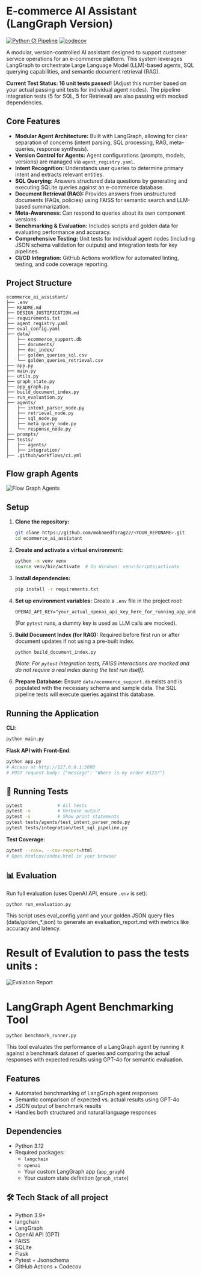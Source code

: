 # E-commerce AI Assistant (LangGraph Version)

[![Python CI Pipeline](https://github.com/mohamedfarag22/ecommerce-ai-assistant/actions/workflows/ci.yml/badge.svg)](https://github.com/mohamedfarag22/ecommerce-ai-assistant/actions/workflows/ci.yml)
[![codecov](https://codecov.io/gh/mohamedfarag22/<YOUR_REPONAME>/graph/badge.svg?token=<YOUR_CODECOV_BADGE_TOKEN_IF_PRIVATE_OR_NEEDED>)](https://codecov.io/gh/mohamedfarag22/ecommerce-ai-assistant)

A modular, version-controlled AI assistant designed to support customer service operations for an e-commerce platform. This system leverages LangGraph to orchestrate Large Language Model (LLM)-based agents, SQL querying capabilities, and semantic document retrieval (RAG).

**Current Test Status: 16 unit tests passed!** (Adjust this number based on your actual passing unit tests for individual agent nodes). The pipeline integration tests (5 for SQL, 5 for Retrieval) are also passing with mocked dependencies.

## Core Features

*   **Modular Agent Architecture:** Built with LangGraph, allowing for clear separation of concerns (intent parsing, SQL processing, RAG, meta-queries, response synthesis).
*   **Version Control for Agents:** Agent configurations (prompts, models, versions) are managed via `agent_registry.yaml`.
*   **Intent Recognition:** Understands user queries to determine primary intent and extracts relevant entities.
*   **SQL Querying:** Answers structured data questions by generating and executing SQLite queries against an e-commerce database.
*   **Document Retrieval (RAG):** Provides answers from unstructured documents (FAQs, policies) using FAISS for semantic search and LLM-based summarization.
*   **Meta-Awareness:** Can respond to queries about its own component versions.
*   **Benchmarking & Evaluation:** Includes scripts and golden data for evaluating performance and accuracy.
*   **Comprehensive Testing:** Unit tests for individual agent nodes (including JSON schema validation for outputs) and integration tests for key pipelines.
*   **CI/CD Integration:** GitHub Actions workflow for automated linting, testing, and code coverage reporting.

## Project Structure

```
ecommerce_ai_assistant/
├── .env
├── README.md
├── DESIGN_JUSTIFICATION.md
├── requirements.txt
├── agent_registry.yaml
├── eval_config.yaml
├── data/
│   ├── ecommerce_support.db
│   ├── documents/
│   ├── doc_index/
│   ├── golden_queries_sql.csv
│   └── golden_queries_retrieval.csv
├── app.py
├── main.py
├── utils.py
├── graph_state.py
├── app_graph.py
├── build_document_index.py
├── run_evaluation.py
├── agents/
│   ├── intent_parser_node.py
│   ├── retrieval_node.py
│   ├── sql_node.py
│   ├── meta_query_node.py
│   └── response_node.py
├── prompts/
├── tests/
│   ├── agents/
│   ├── integration/
├── .github/workflows/ci.yml
```

## Flow graph Agents

![Flow Graph Agents](https://github.com/mohamedfarag22/ecommerce-ai-assistant/main/Graph_flow_Agents.png)

## Setup

1.  **Clone the repository:**
    ```bash
    git clone https://github.com/mohamedfarag22/<YOUR_REPONAME>.git
    cd ecommerce_ai_assistant
    ```
2.  **Create and activate a virtual environment:**
    ```bash
    python -m venv venv
    source venv/bin/activate  # On Windows: venv\Scripts\activate
    ```
3.  **Install dependencies:**
    ```bash
    pip install -r requirements.txt
    ```
4.  **Set up environment variables:**
    Create a `.env` file in the project root:
    ```env
    OPENAI_API_KEY="your_actual_openai_api_key_here_for_running_app_and_eval"
    ```
    (For `pytest` runs, a dummy key is used as LLM calls are mocked).

5.  **Build Document Index (for RAG):**
    Required before first run or after document updates if not using a pre-built index.
    ```bash
    python build_document_index.py
    ```
    *(Note: For `pytest` integration tests, FAISS interactions are mocked and do not require a real index during the test run itself).*

6.  **Prepare Database:**
    Ensure `data/ecommerce_support.db` exists and is populated with the necessary schema and sample data. The SQL pipeline tests will execute queries against this database.

## Running the Application

**CLI**:
```bash
python main.py
```

**Flask API with Front-End**:
```bash
python app.py
# Access at http://127.0.0.1:5000
# POST request body: {"message": "Where is my order #123?"}
```

## 🧪 Running Tests

```bash
pytest             # All tests
pytest -v          # Verbose output
pytest -s          # Show print statements
pytest tests/agents/test_intent_parser_node.py
pytest tests/integration/test_sql_pipeline.py
```

**Test Coverage**:

```bash
pytest --cov=. --cov-report=html
# Open htmlcov/index.html in your browser
```

## 📊 Evaluation

Run full evaluation (uses OpenAI API, ensure `.env` is set):

```bash
python run_evaluation.py

```
This script uses eval_config.yaml and your golden JSON query files (data/golden_*.json) to generate an evaluation_report.md with metrics like accuracy and latency.

# Result of Evalution to pass the tests units :
![Evalation Report](https://github.com/mohamedfarag22/ecommerce-ai-assistant/raw/main/Evaluation_result_pyTest.png)

# LangGraph Agent Benchmarking Tool
```
python benchmark_runner.py
```
This tool evaluates the performance of a LangGraph agent by running it against a benchmark dataset of queries and comparing the actual responses with expected results using GPT-4o for semantic evaluation.

## Features

- Automated benchmarking of LangGraph agent responses
- Semantic comparison of expected vs. actual results using GPT-4o
- JSON output of benchmark results
- Handles both structured and natural language responses

## Dependencies

- Python 3.12
- Required packages:
  - `langchain`
  - `openai`
  - Your custom LangGraph app (`app_graph`)
  - Your custom state definition (`graph_state`)

## 🛠️ Tech Stack of all project

- Python 3.9+
- langchain
- LangGraph
- OpenAI API (GPT)
- FAISS
- SQLite
- Flask
- Pytest + Jsonschema
- GitHub Actions + Codecov
